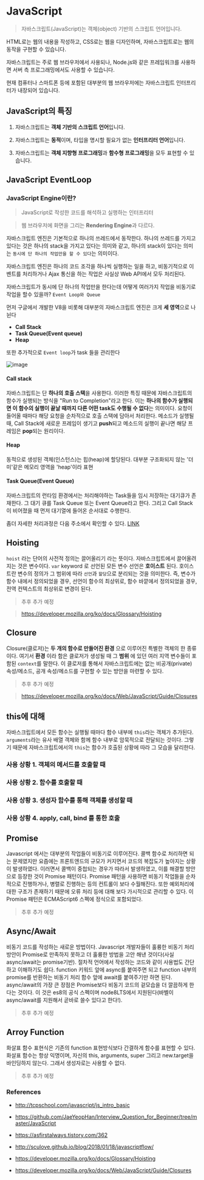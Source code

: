 # JavaScript

>  자바스크립트(JavaScript)는 객체(object) 기반의 스크립트 언어입니다.

HTML로는 웹의 내용을 작성하고, CSS로는 웹을 디자인하며, 자바스크립트로는 웹의 동작을 구현할 수 있습니다.

자바스크립트는 주로 웹 브라우저에서 사용되나, Node.js와 같은 프레임워크를 사용하면 서버 측 프로그래밍에서도 사용할 수 있습니다.

현재 컴퓨터나 스마트폰 등에 포함된 대부분의 웹 브라우저에는 자바스크립트 인터프리터가 내장되어 있습니다.



## JavaScript의 특징

1. 자바스크립트는 **객체 기반의 스크립트 언어**입니다.

2. 자바스크립트는 **동적**이며, 타입을 명시할 필요가 없는 **인터프리터 언어**입니다.

3. 자바스크립트는 **객체 지향형 프로그래밍**과 **함수형 프로그래밍**을 모두 표현할 수 있습니다.



## JavaScript EventLoop

###  JavaScript Engine이란?

> JavaScript로 작성한 코드를 해석하고 실행하는 인터프리터

> 웹 브라우저에 화면을 그리는 **Rendering Engine**과 다르다.

자바스크립트 엔진은 기본적으로 하나의 쓰레드에서 동작한다. 하나의 쓰레드를 가지고 있다는 것은 하나의 stack을 가지고 있다는 의미와 같고, 하나의 stack이 있다는 의미는 `동시에 단 하나의 작업만을 할 수 있다`는 의미이다.

자바스크립트 엔진은 하나의 코드 조각을 하나씩 실행하는 일을 하고, 비동기적으로 이벤트를 처리하거나 Ajax 통신을 하는 작업은 사실상 Web API에서 모두 처리된다.

자바스크립트가 동시에 단 하나의 작업만을 한다는데 어떻게 여러가지 작업을 비동기로 작업을 할수 있을까?  `Event Loop와 Queue`

먼저 구글에서 개발한 V8을 비롯해 대부분의 자바스크립트 엔진은 크게 **세 영역**으로 나뉜다

* **Call Stack**
* **Task Queue(Event queue)**
* **Heap**

또한 추가적으로 `Event loop`가 task 들을 관리한다

![image](https://user-images.githubusercontent.com/42582516/80869487-a740f500-8cdb-11ea-9e6c-92110c7753e3.png)

#### Call stack

자바스크립트는 단 **하나의 호출 스택**을 사용한다. 이러한 특징 때문에 자바스크립트의 함수가 실행되는 방식을 "Run to Completion"라고 한다. 이는 **하나의 함수가 실행되면 이 함수의 실행이 끝날 때까지 다른 어떤 task도 수행될 수 없다**는 의미이다. 요청이 들어올 때마다 해당 요청을 순차적으로 호출 스택에 담아서 처리한다. 메소드가 실행될 때, Call Stack에 새로운 프레임이 생기고 **push**되고 메소드의 실행이 끝나면 해당 프레임은 **pop**되는 원리이다.

#### Heap

동적으로 생성된 객체(인스턴스)는 힙(heap)에 할당된다. 대부분 구조화되지 않는 '더미'같은 메모리 영역을 'heap'이라 표현

#### Task Queue(Event Queue)

자바스크립트의 런타임 환경에서는 처리해야하는 Task들을 임시 저장하는 대기큐가 존재한다. 그 대기 큐를 Task Queue 또는 Event Queue라고 한다. 그리고 Call Stack이 비어졌을 때 먼저 대기열에 들어온 순서대로 수행한다.

좀더 자세한 처리과정은 다음 주소에서 확인할 수 있다. [LINK](http://sculove.github.io/blog/2018/01/18/javascriptflow/)



## Hoisting

`hoist` 라는 단어의 사전적 정의는 끌어올리기 라는 뜻이다. 자바스크립트에서 끌어올려지는 것은 변수이다. `var` keyword 로 선언된 모든 변수 선언은 **호이스트** 된다. 호이스트란 변수의 정의가 그 범위에 따라 `선언`과 `할당`으로 분리되는 것을 의미한다. 즉, 변수가 함수 내에서 정의되었을 경우, 선언이 함수의 최상위로, 함수 바깥에서 정의되었을 경우, 전역 컨텍스트의 최상위로 변경이 된다.

> 추후 추가 예정

> https://developer.mozilla.org/ko/docs/Glossary/Hoisting



## Closure

Closure(클로저)는 **두 개의 함수로 만들어진 환경** 으로 이루어진 특별한 객체의 한 종류이다. 여기서 **환경** 이라 함은 클로저가 생성될 때 그 **범위** 에 있던 여러 지역 변수들이 포함된 `context`를 말한다. 이 클로저를 통해서 자바스크립트에는 없는 비공개(private) 속성/메소드, 공개 속성/메소드를 구현할 수 있는 방안을 마련할 수 있다.

> 추후 추가 예정

> https://developer.mozilla.org/ko/docs/Web/JavaScript/Guide/Closures



## this에 대해

자바스크립트에서 모든 함수는 실행될 때마다 함수 내부에 `this`라는 객체가 추가된다. `arguments`라는 유사 배열 객체와 함께 함수 내부로 암묵적으로 전달되는 것이다. 그렇기 때문에 자바스크립트에서의 `this`는 함수가 호출된 상황에 따라 그 모습을 달리한다.

### 사용 상황 1. 객체의 메서드를 호출할 때



### 사용 상황 2. 함수를 호출할 때



### 사용 상황 3.  생성자 함수를 통해 객체를 생성할 때



### 사용 상황 4. apply, call, bind 를 통한 호출



## Promise

Javascript 에서는 대부분의 작업들이 비동기로 이루어진다. 콜백 함수로 처리하면 되는 문제였지만 요즘에는 프론트엔드의 규모가 커지면서 코드의 복잡도가 높아지는 상황이 발생하였다. 이러면서 콜백이 중첩되는 경우가 따라서 발생하였고, 이를 해결할 방안으로 등장한 것이 Promise 패턴이다. Promise 패턴을 사용하면 비동기 작업들을 순차적으로 진행하거나, 병렬로 진행하는 등의 컨트롤이 보다 수월해진다. 또한 예외처리에 대한 구조가 존재하기 때문에 오류 처리 등에 대해 보다 가시적으로 관리할 수 있다. 이 Promise 패턴은 ECMAScript6 스펙에 정식으로 포함되었다.

> 추후 추가 예정



## Async/Await

비동기 코드를 작성하는 새로운 방법이다. Javascript 개발자들이 훌륭한 비동기 처리 방안이 Promise로 만족하지 못하고 더 훌륭한 방법을 고안 해낸 것이다(사실 async/await는 promise기반). 절차적 언어에서 작성하는 코드와 같이 사용법도 간단하고 이해하기도 쉽다. function 키워드 앞에 async를 붙여주면 되고 function 내부의 promise를 반환하는 비동기 처리 함수 앞에 await를 붙여주기만 하면 된다. async/await의 가장 큰 장점은 Promise보다 비동기 코드의 겉모습을 더 깔끔하게 한다는 것이다. 이 것은 es8의 공식 스펙이며 node8LTS에서 지원된다(바벨이 async/await를 지원해서 곧바로 쓸수 있다고 한다!).

> 추후 추가 예정



## Arroy Function

화살표 함수 표현식은 기존의 function 표현방식보다 간결하게 함수를 표현할 수 있다. 화살표 함수는 항상 익명이며, 자신의 this, arguments, super 그리고 new.target을 바인딩하지 않는다. 그래서 생성자로는 사용할 수 없다.

> 추후 추가 예정



### References

* http://tcpschool.com/javascript/js_intro_basic
* https://github.com/JaeYeopHan/Interview_Question_for_Beginner/tree/master/JavaScript
* https://asfirstalways.tistory.com/362
* http://sculove.github.io/blog/2018/01/18/javascriptflow/

* https://developer.mozilla.org/ko/docs/Glossary/Hoisting

* https://developer.mozilla.org/ko/docs/Web/JavaScript/Guide/Closures
